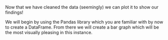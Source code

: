 <!--title={Plotting Word Frequency}-->

Now that we have cleaned the data (seemingly) we can plot it to show our findings!

We will begin by using the Pandas library which you are familiar with by now to create a DataFrame. From there we will create a bar graph which will be the most visually pleasing in this instance.